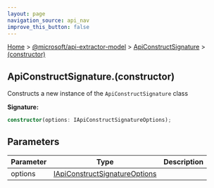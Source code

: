 ```yaml
---
layout: page
navigation_source: api_nav
improve_this_button: false
---
```



[Home](./index.md) &gt; [@microsoft/api-extractor-model](./api-extractor-model.md) &gt; [ApiConstructSignature](./api-extractor-model.apiconstructsignature.md) &gt; [(constructor)](./api-extractor-model.apiconstructsignature._constructor_.md)

## ApiConstructSignature.(constructor)

Constructs a new instance of the `ApiConstructSignature` class

<b>Signature:</b>

```typescript
constructor(options: IApiConstructSignatureOptions);
```

## Parameters

|  Parameter | Type | Description |
|  --- | --- | --- |
|  options | [IApiConstructSignatureOptions](./api-extractor-model.iapiconstructsignatureoptions.md) |  |
